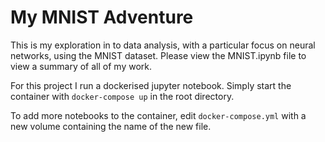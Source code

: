 # My MNIST Adventure

This is my exploration in to data analysis, with a particular focus on neural networks, using the MNIST dataset. Please view the MNIST.ipynb file to view a summary of all of my work. 

For this project I run a dockerised jupyter notebook. Simply start the container with `docker-compose up` in the root directory.

To add more notebooks to the container, edit `docker-compose.yml` with a new volume containing the name of the new file. 